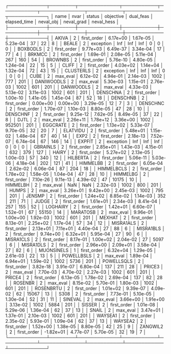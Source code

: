 ┌────────────┬────────┬─────────────┬───────────┬───────────┬──────────────┬───────────┬────────────┬────────────┐
│       name │   nvar │      status │ objective │ dual_feas │ elapsed_time │ neval_obj │ neval_grad │ neval_hess │
├────────────┼────────┼─────────────┼───────────┼───────────┼──────────────┼───────────┼────────────┼────────────┤
│      AKIVA │      2 │ first_order │  6.17e+00 │  1.67e-05 │     5.23e-04 │        37 │         22 │          8 │
│      BEALE │      2 │   exception │       Inf │       Inf │          Inf │         0 │          0 │          0 │
│   BOXBODLS │      2 │ first_order │  9.77e+03 │  6.49e-37 │     3.34e-04 │        17 │         77 │          4 │
│     BRKMCC │      2 │ first_order │  1.69e-01 │  2.08e-05 │     5.11e-04 │       267 │        160 │         54 │
│    BROWNBS │      2 │ first_order │  5.76e-10 │  4.80e-05 │     1.24e-04 │        22 │         15 │          5 │
│      CLIFF │      2 │ first_order │  4.03e+02 │  1.14e+04 │     1.32e-04 │        72 │         43 │         15 │
│  CLUSTERLS │      2 │   exception │       Inf │       Inf │          Inf │         0 │          0 │          0 │
│       CUBE │      2 │    max_eval │  6.12e-02 │  4.94e-01 │     2.14e-03 │      1002 │        777 │        201 │
│ DANIWOODLS │      2 │    max_eval │  5.30e-03 │  1.15e-01 │     2.76e-03 │      1002 │        601 │        201 │
│  DANWOODLS │      2 │    max_eval │  4.33e-03 │  5.13e-02 │     3.11e-03 │      1002 │        601 │        201 │
│   DENSCHNA │      2 │ first_order │  1.00e-10 │  1.41e-05 │     1.45e-04 │        87 │         52 │         18 │
│   DENSCHNB │      2 │ first_order │  0.00e+00 │  0.00e+00 │     3.29e-05 │        12 │          7 │          3 │
│   DENSCHNC │      2 │ first_order │  1.70e-07 │  1.10e-03 │     8.80e-05 │        47 │         28 │         10 │
│   DENSCHNF │      2 │ first_order │  9.25e-12 │  7.62e-05 │     8.49e-05 │        37 │         22 │          8 │
│       DJTL │      2 │    max_eval │  2.26e+11 │  1.78e+12 │     3.36e+00 │      1002 │     952501 │        201 │
│   EGGCRATE │      2 │ first_order │  1.13e+02 │  5.33e-07 │     9.70e-05 │        32 │         20 │          7 │
│   ELATVIDU │      2 │ first_order │  5.48e+01 │  1.15e-02 │     1.48e-04 │        67 │         40 │         14 │
│       EXP2 │      2 │ first_order │  2.18e-13 │  7.52e-07 │     6.74e-04 │        67 │        146 │         14 │
│     EXPFIT │      2 │   exception │       Inf │       Inf │          Inf │         0 │          0 │          0 │
│   GBRAINLS │      2 │ first_order │  2.85e+01 │  1.43e-03 │     4.15e-01 │       632 │        379 │        127 │
│      HAIRY │      2 │ first_order │  5.27e+02 │  2.13e-05 │     1.00e-03 │        57 │        340 │         12 │
│   HILBERTA │      2 │ first_order │  5.06e-11 │  5.03e-06 │     4.18e-04 │       202 │        121 │         41 │
│   HIMMELBB │      2 │ first_order │  6.05e-04 │  2.62e-02 │     6.06e-04 │        87 │        204 │         18 │
│ HIMMELBCLS │      2 │ first_order │  1.78e+02 │  1.58e-05 │     1.04e-04 │        47 │         28 │         10 │
│   HIMMELBG │      2 │ first_order │  7.10e-26 │  9.11e-13 │     4.39e-02 │        47 │      10175 │         10 │
│   HIMMELBH │      2 │    max_eval │       NaN │       NaN │     2.32e-03 │      1002 │        800 │        201 │
│      HUMPS │      2 │    max_eval │  3.26e+01 │  9.42e+00 │     2.45e-03 │      1002 │        795 │        201 │
│     JENSMP │      2 │ first_order │  1.24e+02 │  8.85e-02 │     1.14e-03 │       352 │        211 │         71 │
│      JUDGE │      2 │ first_order │  1.61e+01 │  2.34e-03 │     8.41e-04 │       257 │        155 │         52 │
│   LOGHAIRY │      2 │ first_order │  1.42e+01 │  6.60e-07 │     1.52e-01 │        67 │      55150 │         14 │
│   MARATOSB │      2 │    max_eval │  9.96e-01 │  1.00e+00 │     1.92e-03 │      1002 │        601 │        201 │
│     MEXHAT │      2 │ first_order │  8.13e-01 │  2.25e+02 │     1.17e-04 │        57 │         34 │         12 │
│  MISRA1ALS │      2 │ first_order │  2.13e+01 │  7.11e+01 │     4.40e-04 │        27 │         88 │          6 │
│  MISRA1BLS │      2 │ first_order │  9.74e+00 │  6.32e+01 │     5.95e-04 │        27 │         90 │          6 │
│  MISRA1CLS │      2 │ first_order │  8.17e-01 │  1.00e+02 │     2.04e-02 │        27 │       5097 │          6 │
│  MISRA1DLS │      2 │ first_order │  2.96e+00 │  2.09e+01 │     3.58e-04 │        27 │         82 │          6 │
│ MUONSINELS │      1 │ first_order │  6.32e+04 │  1.29e-05 │     2.61e-03 │        22 │         13 │          5 │
│ POWELLBSLS │      2 │    max_eval │  1.89e-04 │  6.94e+01 │     1.59e-02 │      1002 │       5736 │        201 │
│ POWELLSQLS │      2 │ first_order │  3.82e-18 │  3.91e-07 │     6.80e-04 │       137 │        211 │         28 │
│     PRICE3 │      2 │    max_eval │  7.70e-03 │  4.70e-02 │     2.27e-03 │      1002 │        601 │        201 │
│     PRICE4 │      2 │ first_order │  6.13e-05 │  1.78e-02 │     2.69e-04 │       137 │         82 │         28 │
│    ROSENBR │      2 │    max_eval │  8.15e-02 │  5.70e-01 │     1.80e-03 │      1002 │        601 │        201 │
│  ROSENBRTU │      2 │ first_order │  1.01e+02 │  9.39e-07 │     4.09e-02 │        62 │      15067 │         13 │
│       S308 │      2 │ first_order │  7.73e-01 │  5.10e-05 │     1.30e-04 │        52 │         31 │         11 │
│    SINEVAL │      2 │    max_eval │  3.66e+00 │  1.91e+00 │     3.13e-02 │      1002 │       5884 │        201 │
│     SISSER │      2 │ first_order │  1.01e-08 │  5.29e-06 │     1.36e-04 │        62 │         37 │         13 │
│      SNAIL │      2 │    max_eval │  3.47e+01 │  1.37e-01 │     2.10e-03 │      1002 │        601 │        201 │
│    WAYSEA1 │      2 │ first_order │  2.35e-02 │  5.93e-01 │     1.09e-04 │        62 │         37 │         13 │
│    WAYSEA2 │      2 │ first_order │  1.52e+00 │  1.38e-05 │     8.80e-05 │        42 │         25 │          9 │
│   ZANGWIL2 │      2 │ first_order │ -1.82e+01 │  4.77e-07 │     5.70e-05 │        32 │         19 │          7 │
└────────────┴────────┴─────────────┴───────────┴───────────┴──────────────┴───────────┴────────────┴────────────┘
